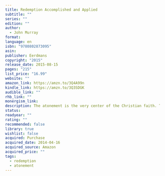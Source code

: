 ```yaml
---
title: Redemption Accomplished and Applied
subtitle: ""
series: ""
edition: ""
author:
  - John Murray
format: 
language: en
isbn: "9780802873095"
asin: 
publisher: Eerdmans
copyright: "2015"
release_date: 2015-08-15
pages: "215"
list_price: "16.99"
website: ""
amazon_link: https://amzn.to/3Q4A99n
kindle_link: https://amzn.to/3Q3SDGK
audible_link: ""
rhb_link: ""
monergism_link: 
description: The atonement is the very center of the Christian faith. The free and sovereign love of God is the source of the accomplishment of redemption, as the Bible's most familiar text makes clear. "For God so loved the world that He gave His only begotten Son, that whosoever believeth in Him should not perish, but have everlasting life." For thoughtful Christians since the time of the Apostle Paul, this text has started, not ended, the discussion of redemption. But few recent interpreters have explored the biblical passages dealing with the necessity, nature, perfection, and extent of the atonement as penetratingly or precisely as Professor Murray. Part II of this book deals with the distinct steps to be identified in the Bible's presentation of how the redemption accomplished by Christ is applied progressively to the life of the redeemed. Here are helpful expositions of the scriptural teachings about calling, regeneration, faith and repentance, justification, adoption, sanctification, perseverance, union with Christ, and glorification.
status: 
readyear: ""
rating: ""
recommended: false
library: true
wishlist: false
acquired: Purchase
acquired_date: 2014-04-16
acquired_source: Amazon
acquired_price: ""
tags:
  - redemption
  - atonement
---
```

